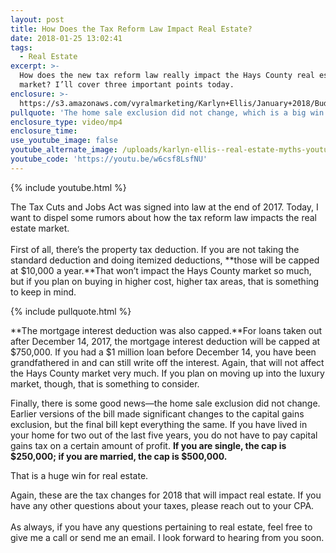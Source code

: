 ```yaml
---
layout: post
title: How Does the Tax Reform Law Impact Real Estate?
date: 2018-01-25 13:02:41
tags:
  - Real Estate
excerpt: >-
  How does the new tax reform law really impact the Hays County real estate
  market? I’ll cover three important points today.
enclosure: >-
  https://s3.amazonaws.com/vyralmarketing/Karlyn+Ellis/January+2018/Buda%252C+Texas+Real+Estate-+3+Tax+Reform+Real+Estate+Myths.mp4
pullquote: 'The home sale exclusion did not change, which is a big win.'
enclosure_type: video/mp4
enclosure_time:
use_youtube_image: false
youtube_alternate_image: /uploads/karlyn-ellis--real-estate-myths-youtube.jpg
youtube_code: 'https://youtu.be/w6csf8LsfNU'
---
```



{% include youtube.html %}

The Tax Cuts and Jobs Act was signed into law at the end of 2017. Today, I want to dispel some rumors about how the tax reform law impacts the real estate market.<br><br>First of all, there’s the property tax deduction. If you are not taking the standard deduction and doing itemized deductions, **those will be capped at $10,000 a year.**That won’t impact the Hays County market so much, but if you plan on buying in higher cost, higher tax areas, that is something to keep in mind.

{% include pullquote.html %}

**The mortgage interest deduction was also capped.**For loans taken out after December 14, 2017, the mortgage interest deduction will be capped at $750,000. If you had a $1 million loan before December 14, you have been grandfathered in and can still write off the interest. Again, that will not affect the Hays County market very much. If you plan on moving up into the luxury market, though, that is something to consider.

Finally, there is some good news—the home sale exclusion did not change. Earlier versions of the bill made significant changes to the capital gains exclusion, but the final bill kept everything the same. If you have lived in your home for two out of the last five years, you do not have to pay capital gains tax on a certain amount of profit. **If you are single, the cap is $250,000; if you are married, the cap is $500,000.**

That is a huge win for real estate.

Again, these are the tax changes for 2018 that will impact real estate. If you have any other questions about your taxes, please reach out to your CPA. <br><br>As always, if you have any questions pertaining to real estate, feel free to give me a call or send me an email. I look forward to hearing from you soon.